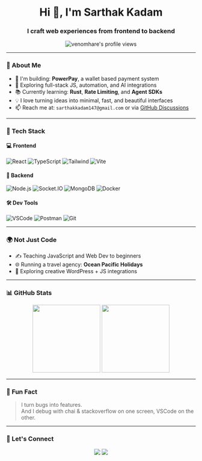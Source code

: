 <h1 align="center">Hi 👋, I'm Sarthak Kadam</h1>
<h3 align="center">I craft web experiences from frontend to backend</h3>

<p align="center">
  <img src="https://count.getloli.com/get/@venomhare?theme=booru-lewd" alt="venomhare's profile views" />
</p>

---

### 🧠 About Me

- 🔭 I'm building: **PowerPay**, a wallet based payment system  
- 🧪 Exploring full-stack JS, automation, and AI integrations  
- 📚 Currently learning: **Rust**, **Rate Limiting**, and **Agent SDKs**  
- 💡 I love turning ideas into minimal, fast, and beautiful interfaces  
- 📫 Reach me at: `sarthakkadam147@gmail.com` or via [GitHub Discussions](https://github.com/venomhare)

---

### 🚀 Tech Stack

#### 💻 Frontend
![React](https://img.shields.io/badge/React-20232a?style=for-the-badge&logo=react&logoColor=61dafb)
![TypeScript](https://img.shields.io/badge/TypeScript-007acc?style=for-the-badge&logo=typescript&logoColor=white)
![Tailwind](https://img.shields.io/badge/TailwindCSS-38b2ac?style=for-the-badge&logo=tailwind-css&logoColor=white)
![Vite](https://img.shields.io/badge/Vite-646cff?style=for-the-badge&logo=vite&logoColor=yellow)

#### 🔧 Backend
![Node.js](https://img.shields.io/badge/Node.js-43853d?style=for-the-badge&logo=node.js&logoColor=white)
![Socket.IO](https://img.shields.io/badge/Socket.io-black?style=for-the-badge&logo=socket.io&logoColor=white)
![MongoDB](https://img.shields.io/badge/MongoDB-4db33d?style=for-the-badge&logo=mongodb&logoColor=white)
![Docker](https://img.shields.io/badge/Docker-2496ed?style=for-the-badge&logo=docker&logoColor=white)

#### 🛠 Dev Tools
![VSCode](https://img.shields.io/badge/VSCode-007acc?style=for-the-badge&logo=visual-studio-code&logoColor=white)
![Postman](https://img.shields.io/badge/Postman-ff6c37?style=for-the-badge&logo=postman&logoColor=white)
![Git](https://img.shields.io/badge/Git-F05032?style=for-the-badge&logo=git&logoColor=white)

---

### 🌍 Not Just Code

- ✍️ Teaching JavaScript and Web Dev to beginners
- 🌐 Running a travel agency: **Ocean Pacific Holidays**
- 🧰 Exploring creative WordPress + JS integrations

---

### 📊 GitHub Stats

<p align="center">
  <img src="https://github-readme-stats.vercel.app/api?username=venomhare&show_icons=true&theme=tokyonight" height="180"/>
  <img src="https://github-readme-stats.vercel.app/api/top-langs/?username=venomhare&layout=compact&theme=tokyonight" height="180"/>
</p>

---

### 🧩 Fun Fact
> I turn bugs into features.  
> And I debug with chai & stackoverflow on one screen, VSCode on the other.

---

### 🧭 Let's Connect
<p align="center">
  <a href="mailto:sarthakkadam147@gmail.com"><img src="https://img.shields.io/badge/Gmail-D14836?style=for-the-badge&logo=gmail&logoColor=white" /></a>
  <a href="https://github.com/venomhare"><img src="https://img.shields.io/badge/GitHub-100000?style=for-the-badge&logo=github&logoColor=white" /></a>
</p>
